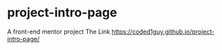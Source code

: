 # project-intro-page
A front-end mentor project
The Link
https://coded1guy.github.io/project-intro-page/
